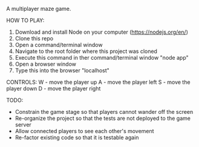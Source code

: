 A multiplayer maze game.

HOW TO PLAY:
1. Download and install Node on your computer (https://nodejs.org/en/)
2. Clone this repo
3. Open a command/terminal window
4. Navigate to the root folder where this project was cloned
5. Execute this command in ther command/terminal window "node app"
6. Open a browser window
7. Type this into the browser "localhost"

CONTROLS:
W - move the player up
A - move the player left
S - move the player down
D - move the player right

TODO:
- Constrain the game stage so that players cannot wander off the screen
- Re-organize the project so that the tests are not deployed to the game server
- Allow connected players to see each other's movement
- Re-factor existing code so that it is testable again
